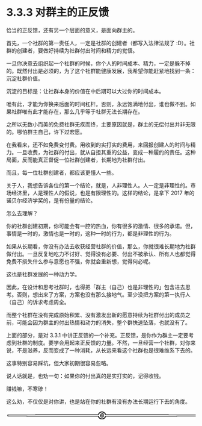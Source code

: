# 3.3.3 对群主的正反馈

恰当的正反馈，还有另一个层面的意义，是面向群主的。

首先，一个社群的第一责任人，一定是社群的创建者（都写入法律法规了 :D）。社群的创建者，要做好持续为社群付出时间和精力的觉悟。

一旦你决意去组织起一个社群的时候，你个人的时间成本、精力，一定是躲不掉的。既然付出是必须的，为了这个社群能健康发展，我希望你能赶紧地找到一条：沉淀社群价值。

沉淀的目标是：让社群本身的价值在中后期可以大过你的时间成本。

唯有此，才能为你换来后面的时间杠杆。否则，永远饱满地付出，谁也做不到。如果社群唯有此才能存在，那么几乎等于社群无法长期存在。

之所以无数小而美的免费社群无疾而终，主要原因就是，群主的无偿付出并非无限的。哪怕群主自己，许下过宏愿。

在我看来，还不如免费变付费。用收到的实打实的费用，来回报创建人的时间与精力。一旦收费，为社群的付出，就从自担其重的公益，变成一种履约的责任。这种局面，反而能真正督促一位社群创建者，长期地为社群付出。

而且，每一位社群创建者，都应该更懂人一些。

关于人，我想告诉各位的第一个结论，就是，人非理性人。人一定是非理性的。市场经济里，人是理性人的假说，也是有限理性的。这样的结论，是拿下 2017 年的诺贝尔经济学奖的，是有份量的结论。

怎么去理解？

你的社群创建初期，你可能会有一腔的热血，你有很多的激情、很多的承诺。但，事情是一时的，激情也是一时的，这种一时的行为，都是非理性的行为。

如果从长期看，你没有办法去收获经营社群的价值，那么，你就很难长期地为社群做付出。一旦反复地吃力不讨好、觉得没有必要、付出不被承认、所有人也都觉得免费不损失什么参与意愿也不强，你就会重新想，觉得何必呢。

这也是社群发展的一种动力学。

因此，在设计和思考社群时，也得把「群主（自己）也是非理性的」包含进去思考。否则，想出来了方案，方案也没有那么接地气。至少没把方案的第一执行人（自己）的诉求考虑周全。

而整个社群在没有完成原始积累、没有激发出新的愿意持续为社群付出的成员之前，可能会因为群主的付出热情和动力的消失，整个群快速坠落，也就没有了。

上面的部分，是对 3.3.1 中讲正反馈的一个补充。正反馈，是你作为群主一定要考虑到社群的制度。要学会用起来正反馈的力量。不然，一旦经营一个社群，对你来说，不是滋养，反而变成了一种消耗，从长远来看这个社群也是很难维系下去的。

这事特别容易踩坑，但大家初期很容易忽略。

说人话就是，也劝一句：如果你的付出真的是实打实的，记得收钱。

赚钱嘛，不寒碜！

这么劝，不仅仅是对你讲，也是站在你的社群有没有办法长期运行下去的角度。

![](img/08b409e548d8d310a42e1b70226b77ec.png)